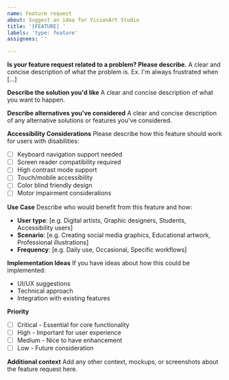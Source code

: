 ```yaml
---
name: Feature request
about: Suggest an idea for VisionArt Studio
title: '[FEATURE] '
labels: 'type: feature'
assignees: ''

---
```


**Is your feature request related to a problem? Please describe.**
A clear and concise description of what the problem is. Ex. I'm always frustrated when [...]

**Describe the solution you'd like**
A clear and concise description of what you want to happen.

**Describe alternatives you've considered**
A clear and concise description of any alternative solutions or features you've considered.

**Accessibility Considerations**
Please describe how this feature should work for users with disabilities:
- [ ] Keyboard navigation support needed
- [ ] Screen reader compatibility required
- [ ] High contrast mode support
- [ ] Touch/mobile accessibility
- [ ] Color blind friendly design
- [ ] Motor impairment considerations

**Use Case**
Describe who would benefit from this feature and how:
- **User type**: [e.g. Digital artists, Graphic designers, Students, Accessibility users]
- **Scenario**: [e.g. Creating social media graphics, Educational artwork, Professional illustrations]
- **Frequency**: [e.g. Daily use, Occasional, Specific workflows]

**Implementation Ideas**
If you have ideas about how this could be implemented:
- UI/UX suggestions
- Technical approach
- Integration with existing features

**Priority**
- [ ] Critical - Essential for core functionality
- [ ] High - Important for user experience
- [ ] Medium - Nice to have enhancement
- [ ] Low - Future consideration

**Additional context**
Add any other context, mockups, or screenshots about the feature request here.
